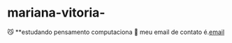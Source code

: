 # mariana-vitoria-
😼 **estudando pensamento computaciona
🤙 meu email de contato é.[email](ferreira.silva.mariana0605@escola.pr.gov.br)
